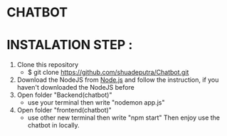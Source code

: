 # CHATBOT
# INSTALATION STEP :
1. Clone this repository
   * $ git clone https://github.com/shuadeputra/Chatbot.git
2. Download the NodeJS from [Node.js](https://nodejs.org/en/download) and follow the instruction, if you haven't downloaded the NodeJS before
3. Open folder "Backend(chatbot)"
   * use your terminal then write "nodemon app.js"
4. Open folder "frontend(chatbot)"
   * use other new terminal then write "npm start"
Then enjoy use the chatbot in locally.